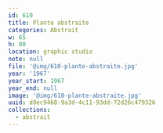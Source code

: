 ```yaml
---
id: 610
title: Plante abstraite
categories: Abstrait
w: 65
h: 80
location: graphic studio
note: null
file: '@img/610-plante-abstraite.jpg'
year: '1967'
year_start: 1967
year_end: null
image: '@img/610-plante-abstraite.jpg'
uuid: d8ec9468-9a3d-4c11-93dd-72d26c479326
collections:
  - abstrait
---
```


